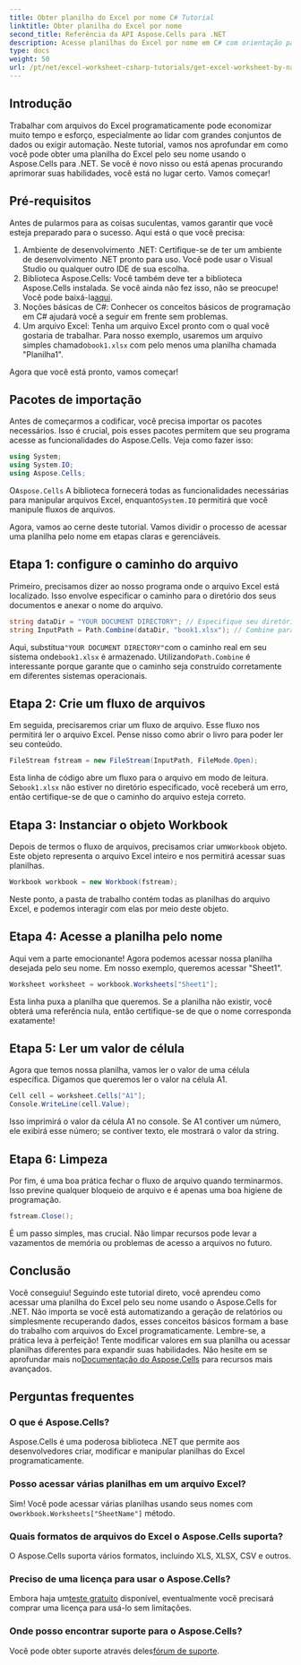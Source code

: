 ```yaml
---
title: Obter planilha do Excel por nome C# Tutorial
linktitle: Obter planilha do Excel por nome
second_title: Referência da API Aspose.Cells para .NET
description: Acesse planilhas do Excel por nome em C# com orientação passo a passo, usando Aspose.Cells para .NET para melhor eficiência de código.
type: docs
weight: 50
url: /pt/net/excel-worksheet-csharp-tutorials/get-excel-worksheet-by-name-csharp-tutorial/
---
```

## Introdução

Trabalhar com arquivos do Excel programaticamente pode economizar muito tempo e esforço, especialmente ao lidar com grandes conjuntos de dados ou exigir automação. Neste tutorial, vamos nos aprofundar em como você pode obter uma planilha do Excel pelo seu nome usando o Aspose.Cells para .NET. Se você é novo nisso ou está apenas procurando aprimorar suas habilidades, você está no lugar certo. Vamos começar!

## Pré-requisitos

Antes de pularmos para as coisas suculentas, vamos garantir que você esteja preparado para o sucesso. Aqui está o que você precisa:

1. Ambiente de desenvolvimento .NET: Certifique-se de ter um ambiente de desenvolvimento .NET pronto para uso. Você pode usar o Visual Studio ou qualquer outro IDE de sua escolha.
2.  Biblioteca Aspose.Cells: Você também deve ter a biblioteca Aspose.Cells instalada. Se você ainda não fez isso, não se preocupe! Você pode baixá-la[aqui](https://releases.aspose.com/cells/net/).
3. Noções básicas de C#: Conhecer os conceitos básicos de programação em C# ajudará você a seguir em frente sem problemas.
4. Um arquivo Excel: Tenha um arquivo Excel pronto com o qual você gostaria de trabalhar. Para nosso exemplo, usaremos um arquivo simples chamado`book1.xlsx` com pelo menos uma planilha chamada "Planilha1".

Agora que você está pronto, vamos começar!

## Pacotes de importação

Antes de começarmos a codificar, você precisa importar os pacotes necessários. Isso é crucial, pois esses pacotes permitem que seu programa acesse as funcionalidades do Aspose.Cells. Veja como fazer isso:

```csharp
using System;
using System.IO;
using Aspose.Cells;
```

 O`Aspose.Cells` A biblioteca fornecerá todas as funcionalidades necessárias para manipular arquivos Excel, enquanto`System.IO` permitirá que você manipule fluxos de arquivos.

Agora, vamos ao cerne deste tutorial. Vamos dividir o processo de acessar uma planilha pelo nome em etapas claras e gerenciáveis.

## Etapa 1: configure o caminho do arquivo

Primeiro, precisamos dizer ao nosso programa onde o arquivo Excel está localizado. Isso envolve especificar o caminho para o diretório dos seus documentos e anexar o nome do arquivo.

```csharp
string dataDir = "YOUR DOCUMENT DIRECTORY"; // Especifique seu diretório de documentos
string InputPath = Path.Combine(dataDir, "book1.xlsx"); // Combine para formar o caminho completo
```

 Aqui, substitua`"YOUR DOCUMENT DIRECTORY"`com o caminho real em seu sistema onde`book1.xlsx` é armazenado. Utilizando`Path.Combine` é interessante porque garante que o caminho seja construído corretamente em diferentes sistemas operacionais.

## Etapa 2: Crie um fluxo de arquivos

Em seguida, precisaremos criar um fluxo de arquivo. Esse fluxo nos permitirá ler o arquivo Excel. Pense nisso como abrir o livro para poder ler seu conteúdo.

```csharp
FileStream fstream = new FileStream(InputPath, FileMode.Open);
```

 Esta linha de código abre um fluxo para o arquivo em modo de leitura. Se`book1.xlsx` não estiver no diretório especificado, você receberá um erro, então certifique-se de que o caminho do arquivo esteja correto.

## Etapa 3: Instanciar o objeto Workbook

 Depois de termos o fluxo de arquivos, precisamos criar um`Workbook` objeto. Este objeto representa o arquivo Excel inteiro e nos permitirá acessar suas planilhas.

```csharp
Workbook workbook = new Workbook(fstream);
```

Neste ponto, a pasta de trabalho contém todas as planilhas do arquivo Excel, e podemos interagir com elas por meio deste objeto.

## Etapa 4: Acesse a planilha pelo nome

Aqui vem a parte emocionante! Agora podemos acessar nossa planilha desejada pelo seu nome. Em nosso exemplo, queremos acessar "Sheet1".

```csharp
Worksheet worksheet = workbook.Worksheets["Sheet1"];
```

Esta linha puxa a planilha que queremos. Se a planilha não existir, você obterá uma referência nula, então certifique-se de que o nome corresponda exatamente!

## Etapa 5: Ler um valor de célula

Agora que temos nossa planilha, vamos ler o valor de uma célula específica. Digamos que queremos ler o valor na célula A1.

```csharp
Cell cell = worksheet.Cells["A1"];
Console.WriteLine(cell.Value);
```

Isso imprimirá o valor da célula A1 no console. Se A1 contiver um número, ele exibirá esse número; se contiver texto, ele mostrará o valor da string.

## Etapa 6: Limpeza

Por fim, é uma boa prática fechar o fluxo de arquivo quando terminarmos. Isso previne qualquer bloqueio de arquivo e é apenas uma boa higiene de programação.

```csharp
fstream.Close();
```

É um passo simples, mas crucial. Não limpar recursos pode levar a vazamentos de memória ou problemas de acesso a arquivos no futuro.

## Conclusão

Você conseguiu! Seguindo este tutorial direto, você aprendeu como acessar uma planilha do Excel pelo seu nome usando o Aspose.Cells for .NET. Não importa se você está automatizando a geração de relatórios ou simplesmente recuperando dados, esses conceitos básicos formam a base do trabalho com arquivos do Excel programaticamente.
 Lembre-se, a prática leva à perfeição! Tente modificar valores em sua planilha ou acessar planilhas diferentes para expandir suas habilidades. Não hesite em se aprofundar mais no[Documentação do Aspose.Cells](https://reference.aspose.com/cells/net/) para recursos mais avançados.

## Perguntas frequentes

### O que é Aspose.Cells?
Aspose.Cells é uma poderosa biblioteca .NET que permite aos desenvolvedores criar, modificar e manipular planilhas do Excel programaticamente.

### Posso acessar várias planilhas em um arquivo Excel?
 Sim! Você pode acessar várias planilhas usando seus nomes com o`workbook.Worksheets["SheetName"]` método.

### Quais formatos de arquivos do Excel o Aspose.Cells suporta?
O Aspose.Cells suporta vários formatos, incluindo XLS, XLSX, CSV e outros.

### Preciso de uma licença para usar o Aspose.Cells?
 Embora haja um[teste gratuito](https://releases.aspose.com/) disponível, eventualmente você precisará comprar uma licença para usá-lo sem limitações.

### Onde posso encontrar suporte para o Aspose.Cells?
Você pode obter suporte através deles[fórum de suporte](https://forum.aspose.com/c/cells/9).